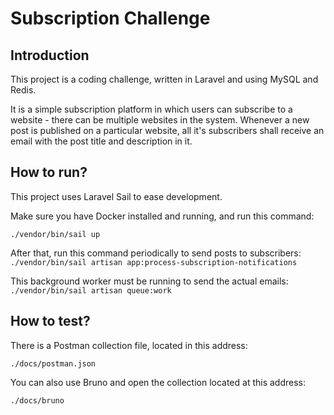 # Subscription Challenge

## Introduction

This project is a coding challenge, written in Laravel and using MySQL and Redis.

It is a simple subscription platform in which users can subscribe to a website - there can be multiple websites in the system. Whenever a new post is published on a particular website, all it's subscribers shall receive an email with the post title and description in it.

## How to run?

This project uses Laravel Sail to ease development.

Make sure you have Docker installed and running, and run this command:

`./vendor/bin/sail up`

After that, run this command periodically to send posts to subscribers:
`./vendor/bin/sail artisan app:process-subscription-notifications`

This background worker must be running to send the actual emails:
`./vendor/bin/sail artisan queue:work`

## How to test?

There is a Postman collection file, located in this address:

`./docs/postman.json`

You can also use Bruno and open the collection located at this address:

`./docs/bruno`
